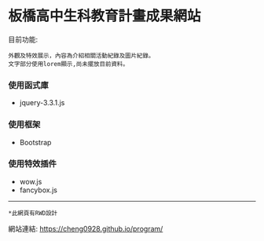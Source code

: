 # 板橋高中生科教育計畫成果網站
目前功能:

    外觀及特效展示，內容為介紹相關活動紀錄及圖片紀錄。
    文字部分使用lorem顯示,尚未擺放目前資料。

### 使用函式庫
* jquery-3.3.1.js
### 使用框架
* Bootstrap
### 使用特效插件
* wow.js
* fancybox.js
- - -
`*此網頁有RWD設計`

網站連結:
https://cheng0928.github.io/program/
